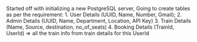 Started off with initializing a new PostgreSQL server, 
Going to create tables as per the requirement: 
    1. User Details (UUID, Name, Number, Gmail);
    2. Admin Details (UUID, Name, Department, Location, API Key)
    3. Train Details (Name, Source, destination, no_of_seats)
    4. Booking Details (TrainId, UserId) => all the train info from train details for this UserId